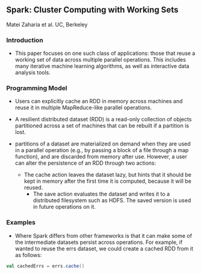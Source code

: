 ## Spark: Cluster Computing with Working Sets

Matei Zaharia et al.
UC, Berkeley

### Introduction
- This paper focuses on one such class of applications: those that reuse a working set of data across multiple parallel operations. This includes many iterative machine learning algorithms, as well as interactive data analysis tools.

### Programming Model
- Users can explicitly cache an RDD in memory across machines and reuse it in multiple MapReduce-like parallel operations.

- A resilient distributed dataset (RDD) is a read-only collection of objects partitioned across a set of machines that can be rebuilt if a partition is lost.

- partitions of a dataset are materialized on demand when they are used in a parallel operation (e.g., by passing a block of a file through a map function), and are discarded from memory after use. However, a user can alter the persistence of an RDD through two actions: 
  - The cache action leaves the dataset lazy, but hints that it should be kept in memory after the first time it is computed, because it will be reused. 
	- The save action evaluates the dataset and writes it to a distributed filesystem such as HDFS. The saved version is used in future operations on it.

### Examples

- Where Spark differs from other frameworks is that it can make some of the intermediate datasets persist across operations. For example, if wanted to reuse the errs dataset, we could create a cached RDD from it as follows: 

```scala
val cachedErrs = errs.cache()
```

